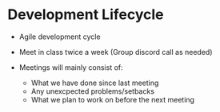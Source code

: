 # Development Lifecycle

* Agile development cycle

* Meet in class twice a week (Group discord call as needed)

* Meetings will mainly consist of:
  * What we have done since last meeting
  * Any unexcpected problems/setbacks
  * What we plan to work on before the next meeting
